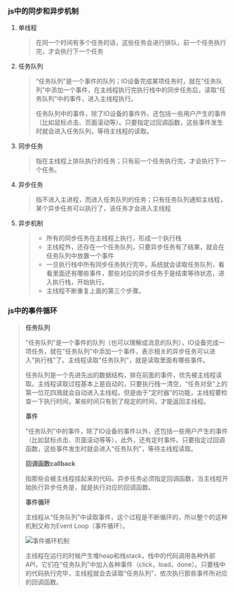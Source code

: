 ### js中的同步和异步机制

1. 单线程

   > 在同一个时间有多个任务的话，这些任务会进行排队，前一个任务执行完，才会执行下一个任务
   
2. 任务队列

   > “任务队列”是一个事件的队列；IO设备完成某项任务时，就在“任务队列”中添加一个事件，在主线程执行完执行栈中的同步任务后，读取“任务队列”中的事件，进入主线程执行。
   >
   > 任务队列中的事件，除了IO设备的事件外，还包括一些用户产生的事件（比如鼠标点击、页面滚动等）。只要指定过回调函数，这些事件发生时就会进入任务队列，等待主线程的读取。

3. 同步任务

   > 指在主线程上排队执行的任务；只有前一个任务执行完，才会执行下一个任务。

4. 异步任务

   > 指不进入主进程，而进入任务队列的任务；只有任务队列通知主线程，某个异步任务可以执行了，该任务才会进入主线程

5. 异步机制

   > - 所有的同步任务在主线程上执行，形成一个执行栈
   > - 主线程外，还存在一个任务队列，只要异步任务有了结果，就会在任务队列中放置一个事件
   > - 一旦执行栈中所有同步任务执行完毕，系统就会读取任务队列，看看里面还有哪些事件，那些对应的异步任务于是结束等待状态，进入执行栈，开始执行。
   > - 主线程不断重复上面的第三个步骤。

### js中的事件循环

> **任务队列**
>
> "任务队列"是一个事件的队列（也可以理解成消息的队列），IO设备完成一项任务，就在"任务队列"中添加一个事件，表示相关的异步任务可以进入"执行栈"了。主线程读取"任务队列"，就是读取里面有哪些事件。
>
> 任务队列是一个先进先出的数据结构，排在前面的事件，优先被主线程读取。主线程读取过程基本上是自动的，只要执行栈一清空，“任务对垒”上的第一位花四溅就会自动进入主线程。但是由于“定时器”的功能，主线程要检查一下执行时间，某些时间只有到了规定的时间，才能返回主线程。
>
> **事件**
>
> "任务队列"中的事件，除了IO设备的事件以外，还包括一些用户产生的事件（比如鼠标点击、页面滚动等等），此外，还有定时事件。只要指定过回调函数，这些事件发生时就会进入"任务队列"，等待主线程读取。
>
> **回调函数callback**
>
> 指那些会被主线程挂起来的代码。异步任务必须指定回调函数，当主线程开始执行异步任务是，就是执行对应的回调函数。
>
> **事件循环**
>
> 主线程从“任务队列”中读取事件，这个过程是不断循环的，所以整个的这种机制又称为Event Loop（事件循环）。
>
> ![事件循环机制](D:\js学习\js高级\img\事件循环机制.png)
>
> 主线程在运行的时候产生堆heap和栈stack，栈中的代码调用各种外部API，它们在“任务队列”中加入各种事件（click，load，done）。只要栈中的代码执行完毕，主线程就会去读取“任务队列”，依次执行那些事件所对应的回调函数。



































